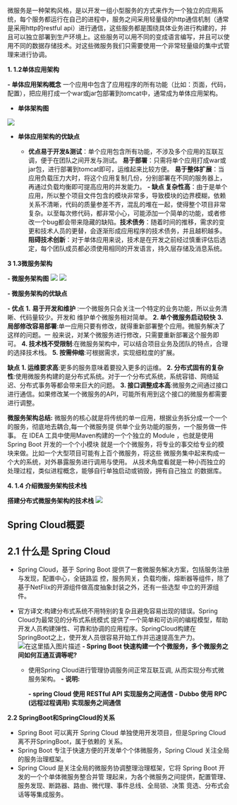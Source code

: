    微服务是一种架构风格，是以开发一组小型服务的方式来作为一个独立的应用系统，每个服务都运行在自己的进程中，服务之间采用轻量级的http通信机制（通常是采用http的restful api）进行通信，这些服务都是围绕具体业务进行构建的，并且可以独立部署到生产环境上。这些服务可以用不同的变成语言编写，并且可以使用不同的数据存储技术。对这些微服务我们只需要使用一个非常轻量级的集中式管理来进行协调。
  

 **1. 1.2单体应用架构**
 

 **- 单体应用架构概念**
 一个应用中包含了应用程序的所有功能（比如：页面，代码，配置），把应用打成一个war或jar包部署到tomcat中，通常成为单体应用架构。
 

 - **单体架构图**
 

 ![](https://img-blog.csdnimg.cn/20200304140140143.png?x-oss-process=image/watermark,type_ZmFuZ3poZW5naGVpdGk,shadow_10,text_aHR0cHM6Ly9ibG9nLmNzZG4ubmV0L0NIRU5HWFVZVUFOMDk=,size_16,color_FFFFFF,t_70)

 - **单体应用架构的优缺点**
    

    - **优点易于开发&测试**：单个应用包含所有功能，不涉及多个应用的互联互调，便于在团队之间开发与测试。 **易于部署**：只需将单个应用打成war或jar包，进行部署到tomcat即可，运维起来比较方便。 **易于整体扩展**：当应用负载压力大时，将这个应用复制几份，分别部署在不同的服务器上，再通过负载均衡即可提高应用的并发能力。
    **- 缺点 复杂性高**：由于是单个应用，所以整个项目文件包含的模块非常多，导致模块的边界模糊，依赖关系不清晰，代码的质量参差不齐，混乱的堆在一起，使得整个项目非常复杂。以至每次修代码，都非常小心，可能添加一个简单的功能，或者修改一个bug都会带来隐藏的缺陷。**技术债务**：随着时间的推移，需求的变更和技术人员的更替，会逐渐形成应用程序的技术债务，并且越积越多。**阻碍技术创新**：对于单体应用来说，技术是在开发之前经过慎重评估后选定，每个团队成员都必须使用相同的开发语言，持久层存储及消息系统。
    

 **3 1.3微服务架构**
 

  **- 微服务架构图**
  ![](https://img-blog.csdnimg.cn/20200304141442739.png?x-oss-process=image/watermark,type_ZmFuZ3poZW5naGVpdGk,shadow_10,text_aHR0cHM6Ly9ibG9nLmNzZG4ubmV0L0NIRU5HWFVZVUFOMDk=,size_16,color_FFFFFF,t_70)
![](https://img-blog.csdnimg.cn/20200304141504864.png?x-oss-process=image/watermark,type_ZmFuZ3poZW5naGVpdGk,shadow_10,text_aHR0cHM6Ly9ibG9nLmNzZG4ubmV0L0NIRU5HWFVZVUFOMDk=,size_16,color_FFFFFF,t_70)

 **- 微服务架构的优缺点**
 
 **- 优点**
 **1.** **易于开发和维护** :一个微服务只会关注一个特定的业务功能，所以业务清晰、代码量较少。开发和 维护单个微服务相对简单。
**2. 单个微服务启动较快**
**3. 局部修改容易部署**:单一应用只要有修改，就得重新部署整个应用。微服务解决了这样的问题。一
般来说，对某个微服务进行修改，只需要重新部署这个服务即可。
**4. 技术栈不受限制**:在微服务架构中，可以结合项目业务及团队的特点，合理的选择技术栈。
 **5. 按需伸缩**:可根据需求，实现细粒度的扩展。
 
 **缺点**
**1. 运维要求高**:更多的服务意味着要投入更多的运维。
**2. 分布式固有的复杂性**:使用微服务构建的是分布式系统。对于一个分布式系统，系统容错、网络延
迟、分布式事务等都会带来巨大的问题。
**3. 接口调整成本高**:微服务之间通过接口进行通信。如果修改某一个微服务的API，可能所有用到这个接口的微服务都需要进行调整。

**微服务架构总结:**
         微服务的核心就是将传统的单一应用，根据业务拆分成一个一个的服务，彻底地去耦合,每一个微服务提 供单个业务功能的服务，一个服务做一件事。
         在 IDEA 工具中使用Maven构建的一个个独立的 Module ，也就是使用Spring Boot 开发的一个个小模块 就是一个个微服务，将专业的事交给专业的模块来做。比如一个大型项目可能有上百个微服务，将这些 微服务集中起来构成一个大的系统，对外暴露服务进行调用与使用。 从技术角度看就是一种小而独立的处理过程，类似进程概念，能够自行单独启动或销毁，拥有自己独立 的数据库。
         

 **4. 1.4 介绍微服务架构技术栈**

   **搭建分布式微服务架构的技术栈**
   ![](https://img-blog.csdnimg.cn/20200304142117309.png?x-oss-process=image/watermark,type_ZmFuZ3poZW5naGVpdGk,shadow_10,text_aHR0cHM6Ly9ibG9nLmNzZG4ubmV0L0NIRU5HWFVZVUFOMDk=,size_16,color_FFFFFF,t_70)
  

## Spring Cloud概要

## 2.1 什么是 Spring Cloud

 - Spring Cloud，基于 Spring Boot 提供了一套微服务解决方案，包括服务注册与发现，配置中心，全链路监 控，服务网关，负载均衡，熔断器等组件，除了基于NetFlix的开源组件做高度抽象封装之外，还有一些选型 中立的开源组件。
 - 官方译文:构建分布式系统不用特别的复杂且避免容易出现的错误。Spring Cloud为最常见的分布式系统模式 提供了一个简单和可访问的编程模型，帮助开发人员构建弹性、可靠和协调的应用程序。SpringCloud构建在 SpringBoot之上，使开发人员很容易开始工作并迅速提高生产力。
![在这里插入图片描述](https://img-blog.csdnimg.cn/20200304142337534.png?x-oss-process=image/watermark,type_ZmFuZ3poZW5naGVpdGk,shadow_10,text_aHR0cHM6Ly9ibG9nLmNzZG4ubmV0L0NIRU5HWFVZVUFOMDk=,size_16,color_FFFFFF,t_70)
 **- Spring Boot 快速构建一个个微服务，多个微服务之间如何互通互调等呢?**
 
    - 使用Spring Cloud进行管理协调服务间正常互联互调, 从而实现分布式微服务架构。
    **- 说明:**
    
        **- spring Cloud 使用 RESTful API 实现服务之间通信**
        **- Dubbo 使用 RPC (远程过程调用) 实现服务之间通信**

**2.2 SpringBoot和SpringCloud的关系**

 - Spring Boot 可以离开 Spring Cloud 单独使用开发项目，但是Spring Cloud离不开SpringBoot，属于依赖的 关系。
- Spring Boot 专注于快速方便的开发单个个体微服务，Spring Cloud 关注全局的服务治理框架。
- Spring Cloud 是关注全局的微服务协调整理治理框架，它将 Spring Boot 开发的一个个单体微服务整合并管 理起来，为各个微服务之间提供，配置管理、服务发现、断路器、路由、微代理、事件总线、全局锁、决策 竞选、分布式会话等等集成服务。
